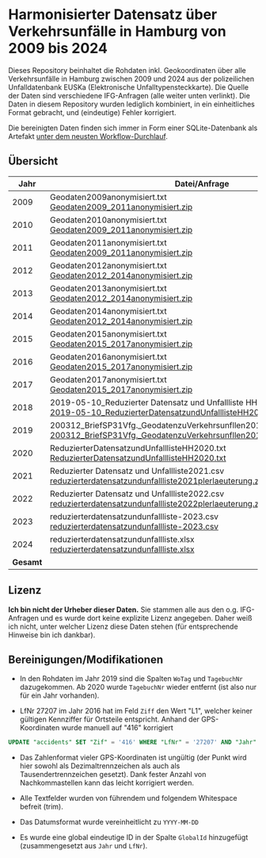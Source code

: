 # Harmonisierter Datensatz über Verkehrsunfälle in Hamburg von 2009 bis 2024

Dieses Repository beinhaltet die Rohdaten inkl. Geokoordinaten über alle Verkehrsunfälle in Hamburg zwischen 2009 und 2024 aus der polizeilichen Unfalldatenbank EUSKa (Elektronische Unfalltypensteckkarte). Die Quelle der Daten sind verschiedene IFG-Anfragen (alle weiter unten verlinkt). Die Daten in diesem Repository wurden lediglich kombiniert, in ein einheitliches Format gebracht, und (eindeutige) Fehler korrigiert.

Die bereinigten Daten finden sich immer in Form einer SQLite-Datenbank als Artefakt [unter dem neusten Workflow-Durchlauf](https://github.com/pReya/unfallkarte-hamburg-daten/actions).

## Übersicht
| Jahr | Datei/Anfrage | Unfälle |
|------|---------------|---------|
| 2009 |Geodaten2009anonymisiert.txt<br>[Geodaten2009_2011anonymisiert.zip](https://fragdenstaat.de/anfrage/geodaten-zu-verkehrsunfallen-in-hamburg/#nachricht-106840)|63631|
| 2010 |Geodaten2010anonymisiert.txt<br>[Geodaten2009_2011anonymisiert.zip](https://fragdenstaat.de/anfrage/geodaten-zu-verkehrsunfallen-in-hamburg/#nachricht-106840)|64347|
| 2011 |Geodaten2011anonymisiert.txt<br>[Geodaten2009_2011anonymisiert.zip](https://fragdenstaat.de/anfrage/geodaten-zu-verkehrsunfallen-in-hamburg/#nachricht-106840)|66139|
| 2012 |Geodaten2012anonymisiert.txt<br>[Geodaten2012_2014anonymisiert.zip](https://fragdenstaat.de/anfrage/geodaten-zu-verkehrsunfallen-in-hamburg/#nachricht-106841)|65762|
| 2013 |Geodaten2013anonymisiert.txt<br>[Geodaten2012_2014anonymisiert.zip](https://fragdenstaat.de/anfrage/geodaten-zu-verkehrsunfallen-in-hamburg/#nachricht-106841)|65045|
| 2014 |Geodaten2014anonymisiert.txt<br>[Geodaten2012_2014anonymisiert.zip](https://fragdenstaat.de/anfrage/geodaten-zu-verkehrsunfallen-in-hamburg/#nachricht-106841)|65752|
| 2015 |Geodaten2015anonymisiert.txt<br>[Geodaten2015_2017anonymisiert.zip](https://fragdenstaat.de/anfrage/geodaten-zu-verkehrsunfallen-in-hamburg/#nachricht-106842)|67227|
| 2016 |Geodaten2016anonymisiert.txt<br>[Geodaten2015_2017anonymisiert.zip](https://fragdenstaat.de/anfrage/geodaten-zu-verkehrsunfallen-in-hamburg/#nachricht-106842)|68451|
| 2017 |Geodaten2017anonymisiert.txt<br>[Geodaten2015_2017anonymisiert.zip](https://fragdenstaat.de/anfrage/geodaten-zu-verkehrsunfallen-in-hamburg/#nachricht-106842)|67918|
| 2018 |2019-05-10_Reduzierter Datensatz und Unfallliste HH2018.txt<br>[2019-05-10_ReduzierterDatensatzundUnfalllisteHH2018.zip](https://fragdenstaat.de/anfrage/geodaten-zu-verkehrsunfallen-in-hamburg-im-jahre-2018/#nachricht-367376)|67558|
| 2019 |200312_BriefSP31Vfg._GeodatenzuVerkehrsunfllen2019_Anlage_Datensatz.xlsx<br>[200312_BriefSP31Vfg._GeodatenzuVerkehrsunfllen2019_Anlage_Datensatz.xlsx](https://fragdenstaat.de/anfrage/geodaten-zu-verkehrsunfallen-in-hamburg-im-jahre-2019/#nachricht-470737)|68887|
| 2020 |ReduzierterDatensatzundUnfalllisteHH2020.txt<br>[ReduzierterDatensatzundUnfalllisteHH2020.txt](https://fragdenstaat.de/anfrage/geodaten-zu-verkehrsunfallen-in-hamburg-im-jahre-2020/#nachricht-569893)|58137|
| 2021 |Reduzierter Datensatz und Unfallliste2021.csv<br>[reduzierterdatensatzundunfallliste2021plerlaeuterung.zip](https://fragdenstaat.de/anfrage/geodaten-zu-verkehrsunfaellen-in-hamburg-im-jahre-2022/#nachricht-771669)|59463|
| 2022 |Reduzierter Datensatz und Unfallliste2022.csv<br>[reduzierterdatensatzundunfallliste2022plerlaeuterung.zip](https://fragdenstaat.de/anfrage/geodaten-zu-verkehrsunfaellen-in-hamburg-im-jahre-2022/#nachricht-771668)|60957|
| 2023 |reduzierterdatensatzundunfallliste-2023.csv<br>[reduzierterdatensatzundunfallliste-2023.csv](https://fragdenstaat.de/anfrage/geodaten-zu-verkehrsunfaellen-in-hamburg-im-jahre-2023/#nachricht-937383)|63597|
| 2024 |reduzierterdatensatzundunfallliste.xlsx<br>[reduzierterdatensatzundunfallliste.xlsx](https://fragdenstaat.de/anfrage/geodaten-zu-verkehrsunfaellen-in-hamburg-im-jahre-2024/#nachricht-1002692)|64075|
| **Gesamt** | |1036946|

## Lizenz
**Ich bin nicht der Urheber dieser Daten.** Sie stammen alle aus den o.g. IFG-Anfragen und es wurde dort keine explizite Lizenz angegeben. Daher weiß ich nicht, unter welcher Lizenz diese Daten stehen (für entsprechende Hinweise bin ich dankbar).

## Bereinigungen/Modifikationen
- In den Rohdaten im Jahr 2019 sind die Spalten `WoTag` und `TagebuchNr` dazugekommen. Ab 2020 wurde `TagebuchNr` wieder entfernt (ist also nur für ein Jahr vorhanden).

- LfNr 27207 im Jahr 2016 hat im Feld `Ziff` den Wert "L1", welcher keiner gültigen Kennziffer für Ortsteile entspricht. Anhand der GPS-Koordinaten wurde manuell auf "416" korrigiert

```sql
UPDATE "accidents" SET "Zif" = '416' WHERE "LfNr" = '27207' AND "Jahr" = 2016;
```

- Das Zahlenformat vieler GPS-Koordinaten ist ungültig (der Punkt wird hier sowohl als Dezimaltrennzeichen als auch als Tausendertrennzeichen gesetzt). Dank fester Anzahl von Nachkommastellen kann das leicht korrigiert werden.

- Alle Textfelder wurden von führendem und folgendem Whitespace befreit (trim).

- Das Datumsformat wurde vereinheitlicht zu `YYYY-MM-DD`

- Es wurde eine global eindeutige ID in der Spalte `GlobalId` hinzugefügt (zusammengesetzt aus `Jahr` und `LfNr`).
